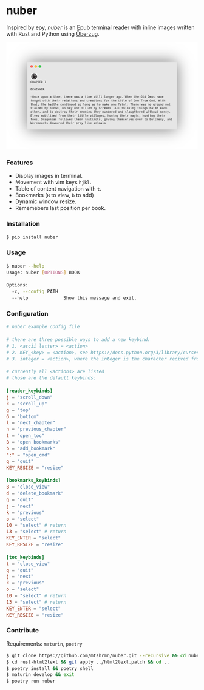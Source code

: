 # nuber

Inspired by [epy](https://github.com/wustho/epy), *nuber* is an Epub terminal reader with inline images written with Rust and Python using [Überzug](https://github.com/seebye/ueberzug).

![title](screenshot.png)

### Features
 - Display images in terminal.
 - Movement with vim keys `hjkl`.
 - Table of content navigation with `t`.
 - Bookmarks (`B` to view, `b` to add)
 - Dynamic window resize.
 - Rememebers last position per book.

### Installation
```sh
$ pip install nuber
```

### Usage
```sh
$ nuber --help
Usage: nuber [OPTIONS] BOOK

Options:
  -c, --config PATH
  --help             Show this message and exit.
```

### Configuration
```toml
# nuber example config file

# there are three possible ways to add a new keybind:
# 1. <ascii letter> = <action>
# 2. KEY_<key> = <action>, see https://docs.python.org/3/library/curses.html#constants
# 3. integer = <action>, where the integer is the character recived from curses.getch()

# currently all <actions> are listed
# those are the default keybinds:

[reader_keybinds]
j = "scroll_down"
k = "scroll_up"
g = "top"
G = "bottom"
l = "next_chapter"
h = "previous_chapter"
t = "open_toc"
B = "open bookmarks"
b = "add_bookmark"
":" = "open_cmd"
q = "quit"
KEY_RESIZE = "resize"

[bookmarks_keybinds]
B = "close_view"
d = "delete_bookmark"
q = "quit"
j = "next"
k = "previous"
o = "select"
10 = "select" # return
13 = "select" # return
KEY_ENTER = "select" 
KEY_RESIZE = "resize"

[toc_keybinds]
t = "close_view"
q = "quit"
j = "next"
k = "previous"
o = "select"
10 = "select" # return
13 = "select" # return
KEY_ENTER = "select" 
KEY_RESIZE = "resize"

```

### Contribute
Requirements: `maturin`, `poetry`
```sh
$ git clone https://github.com/mtshrmn/nuber.git --recursive && cd nuber
$ cd rust-html2text && git apply ../html2text.patch && cd ..
$ poetry install && poetry shell
$ maturin develop && exit
$ poetry run nuber
```
